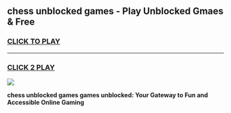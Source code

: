 
## chess unblocked games - Play Unblocked Gmaes & Free
<h3>
<a href="https://premium.freeplayer.one?title=chess_unblocked_games&ref=19F">CLICK TO PLAY</a></h3>
<hr>

<h3>
<a href="https://premium.freeplayer.one?title=chess_unblocked_games&ref=19F">CLICK 2 PLAY</a>
  
</h3>

<a href="https://premium.freeplayer.one?title=chess_unblocked_games&ref=19F/"><img src="https://clearcache.store/games.png"></a>


**chess unblocked games games unblocked: Your Gateway to Fun and Accessible Online Gaming**
